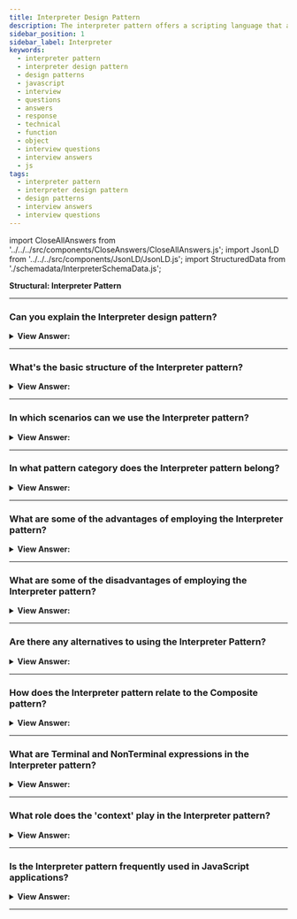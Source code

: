 ```yaml
---
title: Interpreter Design Pattern
description: The interpreter pattern offers a scripting language that allows end users (developers) to customize their solutions.
sidebar_position: 1
sidebar_label: Interpreter
keywords:
  - interpreter pattern
  - interpreter design pattern
  - design patterns
  - javascript
  - interview
  - questions
  - answers
  - response
  - technical
  - function
  - object
  - interview questions
  - interview answers
  - js
tags:
  - interpreter pattern
  - interpreter design pattern
  - design patterns
  - interview answers
  - interview questions
---
```


import CloseAllAnswers from '../../../src/components/CloseAnswers/CloseAllAnswers.js';
import JsonLD from '../../../src/components/JsonLD/JsonLD.js';
import StructuredData from './schemadata/InterpreterSchemaData.js';

<JsonLD data={StructuredData} />

<head>
  <title>Interpreter Design Pattern | HelloJavaScript.info</title>
</head>

**Structural: Interpreter Pattern**

<CloseAllAnswers />

---

### Can you explain the Interpreter design pattern?

<details className='answer'>
  <summary>
    <strong>View Answer:</strong>
  </summary>
  <div>
    <div>
      <strong>Interview Response:</strong> The Interpreter pattern is a design pattern in JavaScript that defines a grammar and an interpreter for that grammar, enabling the interpretation of expressions and commands.<br/>
    </div>
    <br/>
    <div>
      <strong>Technical Response:</strong> The interpreter approach is appealing because it allows you to create a custom language. This implementation may sound like an absurd idea, yet we're already making custom languages in JavaScript. Why should we create a new language? Domain-specific languages (DSLs) have had a rebirth since the publication of the GoF book. When developing a language tailored to a specific demand is beneficial. For example, structured Query Language (SQL) is exceptionally good at defining the querying of relational databases. On the other hand, regular expressions have shown to be highly successful at parsing and altering the text.<br/>
    </div>
    <div>
</div><br />
  <div><strong className="codeExample">Code Example:</strong><br /><br />

<img src="/img/javascript-interpreter.jpg" /><br /><br />

**The objects participating in this pattern are:**

**Client** -- Example code: _the run() program._

- creates (or is provided) a syntax tree that represents the grammar
- establishes the starting point context for the interpreter
- makes use of the interpret operations

**Context** -- Example code: _Context_

- It provides the interpreter with state information

**TerminalExpression** -- Example code: _Expression_

- performs an interpret operation in conjunction with grammar terminal symbols
- one instance for each phrase's terminal expression

**NonTerminalExpression** -- In example code: _not used_

- implements an interpret operation in the grammar for non-terminal symbols

<br/>

```js
let Context = function (input) {
  this.input = input;
  this.output = 0;
};

Context.prototype = {
  startsWith: function (str) {
    return this.input.substr(0, str.length) === str;
  },
};

let Expression = function (name, one, four, five, nine, multiplier) {
  this.name = name;
  this.one = one;
  this.four = four;
  this.five = five;
  this.nine = nine;
  this.multiplier = multiplier;
};

Expression.prototype = {
  interpret: function (context) {
    if (context.input.length == 0) {
      return;
    } else if (context.startsWith(this.nine)) {
      context.output += 9 * this.multiplier;
      context.input = context.input.substr(2);
    } else if (context.startsWith(this.four)) {
      context.output += 4 * this.multiplier;
      context.input = context.input.substr(2);
    } else if (context.startsWith(this.five)) {
      context.output += 5 * this.multiplier;
      context.input = context.input.substr(1);
    }
    while (context.startsWith(this.one)) {
      context.output += 1 * this.multiplier;
      context.input = context.input.substr(1);
    }
  },
};

function run() {
  let roman = 'MCMXXVIII';
  let context = new Context(roman);
  let tree = [];

  tree.push(new Expression('thousand', 'M', ' ', ' ', ' ', 1000));
  tree.push(new Expression('hundred', 'C', 'CD', 'D', 'CM', 100));
  tree.push(new Expression('ten', 'X', 'XL', 'L', 'XC', 10));
  tree.push(new Expression('one', 'I', 'IV', 'V', 'IX', 1));

  for (let i = 0, len = tree.length; i < len; i++) {
    tree[i].interpret(context);
  }

  console.log(roman + ' = ' + context.output);
}

run();

/*

OUTPUT:

MCMXXVIII = 1928

*/
```

</div>
 </div>

</details>

---

### What's the basic structure of the Interpreter pattern?

<details>
  <summary><strong>View Answer:</strong></summary>
  <div>
  <div><strong>Interview Response:</strong> It typically consists of an AbstractExpression interface and Terminal and NonTerminal expressions that implement this interface.
  </div>
  </div>
</details>

---

### In which scenarios can we use the Interpreter pattern?

<details>
  <summary><strong>View Answer:</strong></summary>
  <div>
  <div><strong>Interview Response:</strong> We can use the Interpreter pattern when parsing and interpreting complex and structured language patterns, such as SQL, mathematical expressions, or programming languages.
  </div>
  </div>
</details>

---

### In what pattern category does the Interpreter pattern belong?

<details>
  <summary>
    <strong>View Answer:</strong>
  </summary>
  <div>
    <div>
      <strong>Interview Response:</strong> The Interpreter pattern in JavaScript belongs to the Behavioral design pattern category, which focuses on communication and behavior between objects.
    </div>
    <br/>
    <div>
      <strong>Technical Response:</strong> The Interpreter pattern in JavaScript belongs to the Behavioral design pattern category. This category is concerned with communication and behavior between objects, and the Interpreter pattern specifically defines a grammar and an interpreter for that grammar. This enables the interpretation of expressions and commands, making it useful for parsing and evaluating user input or domain-specific languages.
    </div>
  </div>
</details>

---

### What are some of the advantages of employing the Interpreter pattern?

<details>
  <summary>
    <strong>View Answer:</strong>
  </summary>
  <div>
    <div>
    <div>
      <strong>Interview Response:</strong> Some advantages of using the Interpreter pattern in JavaScript are ease of adding new expressions, flexibility, and ability to implement domain-specific languages.
    </div>
    <br />
      <strong>Technical Response:</strong> Benefits of the Interpreter Pattern.
    </div>
    <br />
    <div></div>

**Tested and used solution**

- It's a tried-and-true, reusable solution used in several different applications.
- Because the pattern uses classes to describe grammatical rules, updating and extending the grammar is simple.

**Extendable and straightforward to modify**

- Because the pattern describes grammatical rules using classes, updating and extending the grammar is trivial. Using inheritance, you can edit or expand the grammar.
- Existing expressions can be changed progressively: we define new expressions as variants of existing ones.

**Simple to implement**

- Putting the grammar into practice is similarly straightforward. Classes that define nodes in the abstract syntax tree have comparable implementations.
- These classes are simple to write, and they are typically generated automatically by a compiler or parser generator.

<br />
  </div>
</details>

---

### What are some of the disadvantages of employing the Interpreter pattern?

<details>
  <summary>
    <strong>View Answer:</strong>
  </summary>
  <div>
  <div>
      <strong>Interview Response:</strong> Some disadvantages of using the Interpreter pattern in JavaScript are potential performance issues and increased complexity due to the need for parsing and evaluating expressions.
    </div>
    <br />
    <div>
      <strong>Technical Response:</strong> Drawbacks of the Interpreter Pattern.
    </div>
    <br />
    <div></div>

- Because grammar with many rules can be challenging to manage and maintain, the Interpreter pattern creates at least one class for each rule in the grammar.
- Other design patterns can be used to mitigate the problem, however when the language is complex, other approaches such as parser or compiler generators are more suited.

<br />
  </div>
</details>

---

### Are there any alternatives to using the Interpreter Pattern?

<details>
  <summary>
    <strong>View Answer:</strong>
  </summary>
  <div>
  <div>
      <strong>Interview Response:</strong> Yes, there are alternative patterns to the Interpreter pattern in JavaScript, such as the Visitor pattern or the Strategy pattern.
    </div>
    <br />
    <div>
      <strong>Technical Response:</strong> Yes, there are alternative patterns to the Interpreter pattern in JavaScript. The Visitor pattern allows for operations to be performed on an object structure without modifying the objects themselves. The Strategy pattern defines a family of algorithms, encapsulating each one, and making them interchangeable at runtime. These patterns can offer similar functionality to the Interpreter pattern without some of its potential drawbacks.
    </div>
    <br />
    <div></div>
<br />
  </div>
</details>

---

### How does the Interpreter pattern relate to the Composite pattern?

<details>
  <summary><strong>View Answer:</strong></summary>
  <div>
  <div><strong>Interview Response:</strong> Both patterns use tree structures. The Interpreter pattern uses it to represent grammar expressions while the Composite pattern organizes objects into tree structures.
  </div>
  </div>
</details>

---

### What are Terminal and NonTerminal expressions in the Interpreter pattern?

<details>
  <summary><strong>View Answer:</strong></summary>
  <div>
  <div><strong>Interview Response:</strong> Terminal expressions represent the most elemental, indivisible expressions. Non-Terminal expressions are composed of these terminal expressions.
  </div>
  </div>
</details>

---

### What role does the 'context' play in the Interpreter pattern?

<details>
  <summary><strong>View Answer:</strong></summary>
  <div>
  <div><strong>Interview Response:</strong> In the Interpreter pattern, 'context' stores and manages the global information that's shared among all expressions during interpretation, like variables' values.
  </div>
  </div>
</details>

---

### Is the Interpreter pattern frequently used in JavaScript applications?

<details>
  <summary><strong>View Answer:</strong></summary>
  <div>
  <div><strong>Interview Response:</strong> No, the Interpreter pattern isn't frequently used in JavaScript applications. It's more common in compilers or interpreters, while in JavaScript, simpler or more practical design patterns are preferred.
  </div>
  </div>
</details>

---
